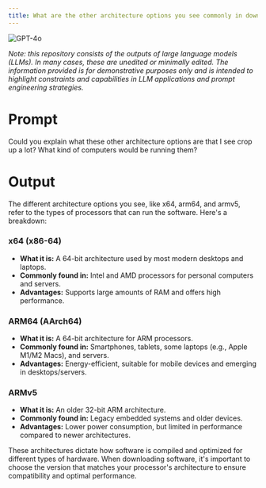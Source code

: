 ```yaml
---
title: What are the other architecture options you see commonly in download screens?
---
```

![GPT-4o](https://img.shields.io/badge/GPT--4o-3333FF?style=for-the-badge&logo=openai&logoColor=white)



*Note: this repository consists of the outputs of large language models (LLMs). In many cases, these are unedited or minimally edited. The information provided is for demonstrative purposes only and is intended to highlight constraints and capabilities in LLM applications and prompt engineering strategies.*


# Prompt

Could you explain what these other architecture options are that I see crop up a lot? What kind of computers would be running them?

# Output

The different architecture options you see, like x64, arm64, and armv5, refer to the types of processors that can run the software. Here's a breakdown:

### x64 (x86-64)
- **What it is:** A 64-bit architecture used by most modern desktops and laptops.
- **Commonly found in:** Intel and AMD processors for personal computers and servers.
- **Advantages:** Supports large amounts of RAM and offers high performance.

### ARM64 (AArch64)
- **What it is:** A 64-bit architecture for ARM processors.
- **Commonly found in:** Smartphones, tablets, some laptops (e.g., Apple M1/M2 Macs), and servers.
- **Advantages:** Energy-efficient, suitable for mobile devices and emerging in desktops/servers.

### ARMv5
- **What it is:** An older 32-bit ARM architecture.
- **Commonly found in:** Legacy embedded systems and older devices.
- **Advantages:** Lower power consumption, but limited in performance compared to newer architectures.

These architectures dictate how software is compiled and optimized for different types of hardware. When downloading software, it's important to choose the version that matches your processor's architecture to ensure compatibility and optimal performance.

 